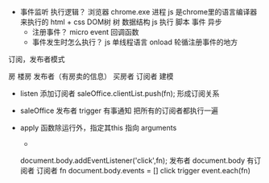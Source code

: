 - 事件监听 执行逻辑？
  浏览器 chrome.exe 进程
  js 是chrome里的语言编译器来执行的
  html + css DOM树 树 数据结构
  js 执行 脚本
  事件 异步
  - 注册事件？ micro event 回调函数
  - 事件发生时怎么执行？
  js 单线程语言 onload
  轮循注册事件的地方

订阅，发布者模式

房 楼房 发布者（有房卖的信息）
买房者 订阅者
建模 

- listen 添加订阅者
  saleOffice.clientList.push(fn); 形成订阅关系
- saleOffice 发布者
  trigger 有事通知
  把所有的订阅者都执行一遍
- apply 函数除运行外，指定其this
  指向 arguments


  - 
  document.body.addEventListener('click',fn);
  发布者 document.body 有订阅者
  订阅者 fn
  document.body.events = []
  click 
  trigger
    event.each(fn)
